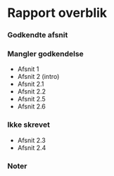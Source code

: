 # Rapport overblik

### Godkendte afsnit


### Mangler godkendelse
* Afsnit 1 
* Afsnit 2 (intro)
* Afsnit 2.1 
* Afsnit 2.2
* Afsnit 2.5
* Afsnit 2.6

###  Ikke skrevet
* Afsnit 2.3
* Afsnit 2.4



### Noter





